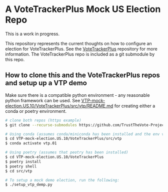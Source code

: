 # A VoteTrackerPlus Mock US Election Repo

This is a work in progress.

This repository represents the current thoughts on how to configure an election for VoteTrackerPlus.  See the [VoteTrackerPlus](https://github.com/TrustTheVote-Project/VoteTrackerPlus) repository for more information.  The VoteTrackerPlus repo is included as a git submodule by this repo.

## How to clone this and the VoteTrackerPlus repos and setup up a VTP demo

Make sure there is a compatible python environment - any reasonable python framework can be used.  See [VTP-mock-election.US.10/VoteTrackerPlus/src/vtp/README.md](https://github.com/TrustTheVote-Project/VoteTrackerPlus/tree/master/src/vtp) for creating either a conda or poetry environment.

```bash
# clone both repos (https example)
$ git clone --recurse-submodules https://github.com/TrustTheVote-Project/VTP-mock-election.US.10.git

# Using conda (assumes conda/miniconda has been installed and the env vtp.01 has been created)
$ cd VTP-mock-election.US.10/VoteTrackerPlus/src/vtp
$ conda activate vtp.01

# Using poetry (assumes that peotry has been installed)
$ cd VTP-mock-election.US.10/VoteTrackerPlus
$ poetry install
$ poetry shell
$ cd src/vtp

# To setup a mock demo election, run the following:
$ ./setup_vtp_demp.py
```
